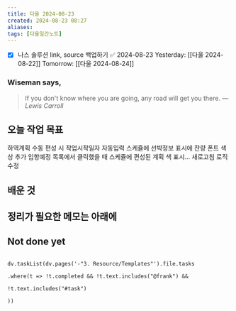 ```yaml
---
title: 다울 2024-08-23
created: 2024-08-23 08:27
aliases: 
tags: [다울일간노트]
---
```

- [x] 나스 솔루션 link, source 백업하기 ✅ 2024-08-23
Yesterday: [[다울 2024-08-22]]
Tomorrow: [[다울 2024-08-24]]

### Wiseman says,
> If you don't know where you are going, any road will get you there.
> — <cite>Lewis Carroll</cite>


## 오늘 작업 목표
하역계획 수동 편성 시 작업시작일자 자동입력
스케쥴에 선박정보 표시에 잔량 폰트 색상 추가
입항예정 목록에서 클릭했을 때 스케쥴에 편성된 계획 색 표시…
새로고침 로직 수정




## 배운 것




## 정리가 필요한 메모는 아래에

## Not done yet

```dataviewjs

dv.taskList(dv.pages('-"3. Resource/Templates"').file.tasks

.where(t => !t.completed && !t.text.includes("@frank") &&

!t.text.includes("#task")

))

```
